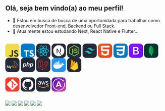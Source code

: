 ## Olá, seja bem vindo(a) ao meu perfil!

- 🔭 Estou em busca de busca de uma oportunidada para trabalhar como desenvolvedor Front-end, Backend ou Full Stack.
- 🌱 Atualmente estou estudando Next, React Native e Flutter...

<div style="display: inline_block"><br>
   <img align="center" alt="Rei-Js" height="45" src="https://github.com/tandpfun/skill-icons/blob/main/icons/JavaScript.svg">
  <img align="center" alt="Rei-Ts" height="45" src="https://github.com/tandpfun/skill-icons/blob/main/icons/TypeScript.svg">
  <img align="center" alt="Rei-React" height="45" src="https://github.com/tandpfun/skill-icons/blob/main/icons/React-Dark.svg">
  <img align="center" alt="Rei-NextJS" height="45" src="https://github.com/tandpfun/skill-icons/blob/main/icons/NextJS-Dark.svg">
  <img align="center" alt="Rei-NodeJS" height="45" src="https://github.com/tandpfun/skill-icons/blob/main/icons/NodeJS-Dark.svg">
  <img align="center" alt="Rei-TaailwindCSS" height="45" src="https://github.com/tandpfun/skill-icons/blob/main/icons/TailwindCSS-Dark.svg">
  <img align="center" alt="Rei-HTML" height="45" src="https://github.com/tandpfun/skill-icons/blob/main/icons/HTML.svg">
  <img align="center" alt="Rei-CSS" height="45" src="https://github.com/tandpfun/skill-icons/blob/main/icons/CSS.svg">
  <img align="center" alt="Rei-Bootstrap" height="45" src="https://github.com/tandpfun/skill-icons/blob/main/icons/Bootstrap.svg">
  <img align="center" alt="Rei-MongoDB" height="45" src="https://github.com/tandpfun/skill-icons/blob/main/icons/MongoDB.svg">  
  <img align="center" alt="Rei-MySql" height="45" src="https://github.com/tandpfun/skill-icons/blob/main/icons/MySQL-Dark.svg">
  <img align="center" alt="Rei-PHP" height="45" src="https://github.com/tandpfun/skill-icons/blob/main/icons/PHP-Dark.svg">
  <img align="center" alt="Rei-Laravel" height="45" src="https://github.com/tandpfun/skill-icons/blob/main/icons/Laravel-Dark.svg">
  <img align="center" alt="Rei-Docker" height="45" src="https://github.com/tandpfun/skill-icons/blob/main/icons/Docker.svg">
  <img align="center" alt="Rei-Firebase" height="45" src="https://github.com/tandpfun/skill-icons/blob/main/icons/Firebase-Dark.svg"> <br /><br />
  
  
  <img align="center" alt="Rei-Git" height="45" src="https://github.com/tandpfun/skill-icons/blob/main/icons/Git.svg">
  <img align="center" alt="Rei-Github" height="45" src="https://github.com/tandpfun/skill-icons/blob/main/icons/Github-Dark.svg">
  <img align="center" alt="Rei-AWS4" height="45" src="https://github.com/tandpfun/skill-icons/blob/main/icons/AWS-Dark.svg">

  <img align="center" alt="Rei-Apollo" height="45" src="https://github.com/tandpfun/skill-icons/blob/main/icons/Apollo.svg">
</div>

##

<div> 
  <a href = "mailto:rguedes.dev@gmail.com"><img src="https://img.shields.io/badge/-Gmail-%23333?style=for-the-badge&logo=gmail&logoColor=white" target="_blank"></a>
  <a href="https://www.linkedin.com/in/rguedes-dev/" target="_blank"><img src="https://img.shields.io/badge/-LinkedIn-%230077B5?style=for-the-badge&logo=linkedin&logoColor=white" target="_blank"></a> 
  <a href="FACEBOOK" target="_blank"><img src="https://img.shields.io/badge/Facebook-1877F2?style=for-the-badge&logo=facebook&logoColor=white" target="_blank"></a>
  <a href="TWITTER" target="_blank"><img src="https://img.shields.io/badge/Twitter-1DA1F2?style=for-the-badge&logo=twitter&logoColor=white" target="_blank"></a>
  <a href="https://www.instagram.com/konsama_zs/" target="_blank"><img src="https://img.shields.io/badge/-Instagram-%23E4405F?style=for-the-badge&logo=instagram&logoColor=white" target="_blank"></a>
 <a href="DISCORD" target="_blank"><img src="https://img.shields.io/badge/Discord-7289DA?style=for-the-badge&logo=discord&logoColor=white" target="_blank"></a>  
</div>
